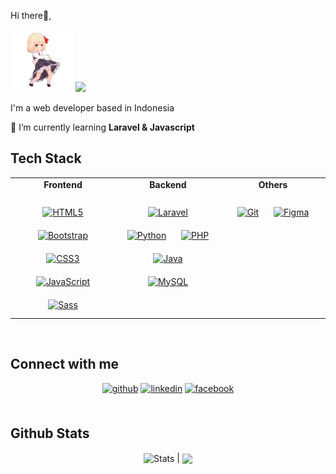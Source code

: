 <p align="left">Hi there👋,</p>
<img src="https://github.com/KahfiSmith/KahfiSmith/blob/main/anime-flex.gif" width="100">
<img src="https://github.com/KahfiSmith/KahfiSmith/blob/main/loli_dance.gif" width="100">
<p align="left">I'm a web developer based in Indonesia</p>

🌱 I’m currently learning **Laravel & Javascript**

## Tech Stack
<div align="center">
<table><tr><td valign="top" width="33%">

<div align="center">
<strong>Frontend</strong>
</div>

<br>
<div align="center">  
<a href="https://en.wikipedia.org/wiki/HTML5" target="_blank"><img style="margin: 10px" src="https://profilinator.rishav.dev/skills-assets/html5-original-wordmark.svg" alt="HTML5" height="50" /></a>  
<a href="https://getbootstrap.com/docs/3.4/javascript/" target="_blank"><img style="margin: 10px" src="https://profilinator.rishav.dev/skills-assets/bootstrap-plain.svg" alt="Bootstrap" height="40" /></a>
<a href="https://www.w3schools.com/css/" target="_blank"><img style="margin: 10px" src="https://profilinator.rishav.dev/skills-assets/css3-original-wordmark.svg" alt="CSS3" height="50" /></a>  
<a href="https://www.javascript.com/" target="_blank"><img style="margin: 10px" src="https://profilinator.rishav.dev/skills-assets/javascript-original.svg" alt="JavaScript" height="40" /></a>   
<a href="https://sass-lang.com/" target="_blank"><img style="margin: 10px" src="https://profilinator.rishav.dev/skills-assets/sass-original.svg" alt="Sass" height="50" /></a>  
</div>

</td><td valign="top" width="33%">

<div align="center">
<strong>Backend</strong>
</div> 

<br>
<div align="center"> 
<a href="https://laravel.com/" target="_blank"><img style="margin: 10px" src="https://profilinator.rishav.dev/skills-assets/laravel-plain-wordmark.svg" alt="Laravel" height="50" /></a> 
<a href="https://www.python.org/" target="_blank"><img style="margin: 10px" src="https://profilinator.rishav.dev/skills-assets/python-original.svg" alt="Python" height="50" /></a> 
<a href="https://www.php.net/" target="_blank"><img style="margin: 10px" src="https://profilinator.rishav.dev/skills-assets/php-original.svg" alt="PHP" height="50" /></a>  
<a href="https://www.java.com/" target="_blank"><img style="margin: 10px" src="https://profilinator.rishav.dev/skills-assets/java-original-wordmark.svg" alt="Java" height="50" /></a>  
<a href="https://www.mysql.com/" target="_blank"><img style="margin: 10px" src="https://profilinator.rishav.dev/skills-assets/mysql-original-wordmark.svg" alt="MySQL" height="50" /></a>  
</div>

</td><td valign="top" width="33%">

<div align="center">
<strong>Others</strong> 
</div>

<br>
<div align="center">
<a href="https://github.com/" target="_blank"><img style="margin: 10px" src="https://profilinator.rishav.dev/skills-assets/git-scm-icon.svg" alt="Git" height="50" /></a>  
<a href="https://www.figma.com/" target="_blank"><img style="margin: 10px" src="https://profilinator.rishav.dev/skills-assets/figma-icon.svg" alt="Figma" height="50" /></a>   
</div>

</td></tr></table>
</div>
<br> 

## Connect with me  
<div align="center">
<a href="https://github.com/KahfiSmith" target="_blank">
<img src=https://img.shields.io/badge/github-%2324292e.svg?&style=for-the-badge&logo=github&logoColor=white alt=github style="margin-bottom: 5px;" /></a>
<a href="https://www.linkedin.com/in/mohamad-al-kahfi-b48107271/" target="_blank">
<img src=https://img.shields.io/badge/linkedin-%231E77B5.svg?&style=for-the-badge&logo=linkedin&logoColor=white alt=linkedin style="margin-bottom: 5px;" /></a>
<a href="https://www.facebook.com/profile.php?id=100028652941985" target="_blank">
<img src=https://img.shields.io/badge/facebook-%232E87FB.svg?&style=for-the-badge&logo=facebook&logoColor=white alt=facebook style="margin-bottom: 5px;" /></a>  
</div>  

<br>

## Github Stats  
<div align="center">
<img align="center" src="https://github-readme-stats.vercel.app/api?username=kahfismith&show_icons=true&include_all_commits=true&theme=buefy&hide_border=true" alt="Stats" /> | <img align="center" src="https://github-readme-stats.vercel.app/api/top-langs/?username=kahfismith&layout=compact&theme=buefy&hide_border=true" />
</div>

